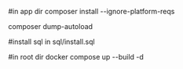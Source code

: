 #in app dir
composer install --ignore-platform-reqs

composer dump-autoload

#install sql in sql/install.sql

#in root dir
docker compose up --build -d
